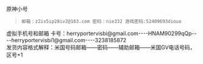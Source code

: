 原神小号
> `邮箱：z2is5ip28iv2@163.com 密码：nie332 游戏密码:52409693diouo`

虚拟手机号和邮箱
卡号：herryportervisbi@gmail\.com----HNAM90299qQp----herryportervisbi1@gmail\.com----3238185872  
发货内容格式解释：米国号码邮箱——密码——辅助邮箱——米国GV电话号码，区号+1